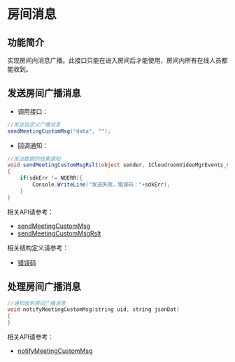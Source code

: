 # 房间消息

## 功能简介

实现房间内消息广播。此接口只能在进入房间后才能使用，房间内所有在线人员都能收到。


## 发送房间广播消息

- 调用接口：
```csharp
//发送自定义广播消息
sendMeetingCustomMsg("data", "");
```
- 回调通知：

```csharp
//发送数据的结果通知
void sendMeetingCustomMsgRslt(object sender, ICloudroomVideoMgrEvents_sendCmdRlstEvent e)
{
	if(sdkErr != NOERR){
        Console.WriteLine("发送失败，错误码："+sdkErr);
    }
}
```

相关API请参考：
* [sendMeetingCustomMsg](API.md#sendMeetingCustomMsg)
* [sendMeetingCustomMsgRslt](API.md#sendMeetingCustomMsgRslt)

相关结构定义请参考：
* [错误码](Constant.md#CRVIDEOSDK_ERR_DEF)


## 处理房间广播消息


```cpp
//通知收到房间广播消息
void notifyMeetingCustomMsg(string uid, string jsonDat)
{
}
```

相关API请参考：
* [notifyMeetingCustomMsg](API.md#notifyMeetingCustomMsg)

